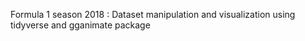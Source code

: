 Formula 1 season 2018 : Dataset manipulation and visualization using tidyverse and gganimate package 
